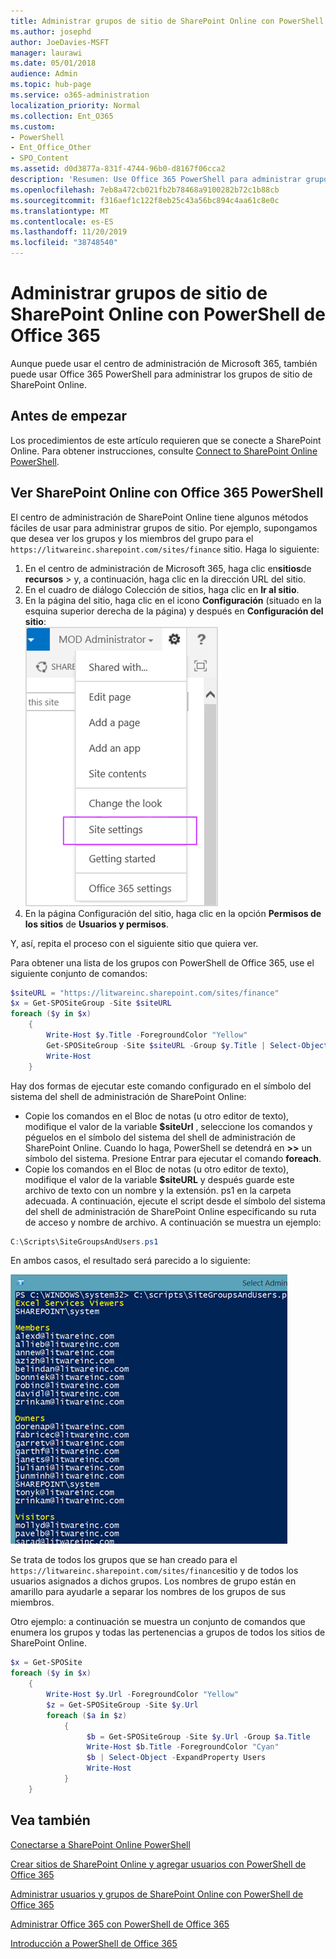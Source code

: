 ```yaml
---
title: Administrar grupos de sitio de SharePoint Online con PowerShell de Office 365
ms.author: josephd
author: JoeDavies-MSFT
manager: laurawi
ms.date: 05/01/2018
audience: Admin
ms.topic: hub-page
ms.service: o365-administration
localization_priority: Normal
ms.collection: Ent_O365
ms.custom:
- PowerShell
- Ent_Office_Other
- SPO_Content
ms.assetid: d0d3877a-831f-4744-96b0-d8167f06cca2
description: 'Resumen: Use Office 365 PowerShell para administrar grupos de sitio de SharePoint Online.'
ms.openlocfilehash: 7eb8a472cb021fb2b78468a9100282b72c1b88cb
ms.sourcegitcommit: f316aef1c122f8eb25c43a56bc894c4aa61c8e0c
ms.translationtype: MT
ms.contentlocale: es-ES
ms.lasthandoff: 11/20/2019
ms.locfileid: "38748540"
---
```

# <a name="manage-sharepoint-online-site-groups-with-office-365-powershell"></a>Administrar grupos de sitio de SharePoint Online con PowerShell de Office 365

Aunque puede usar el centro de administración de Microsoft 365, también puede usar Office 365 PowerShell para administrar los grupos de sitio de SharePoint Online.

## <a name="before-you-begin"></a>Antes de empezar

Los procedimientos de este artículo requieren que se conecte a SharePoint Online. Para obtener instrucciones, consulte [Connect to SharePoint Online PowerShell](https://docs.microsoft.com/powershell/sharepoint/sharepoint-online/connect-sharepoint-online?view=sharepoint-ps).

## <a name="view-sharepoint-online-with-office-365-powershell"></a>Ver SharePoint Online con Office 365 PowerShell

El centro de administración de SharePoint Online tiene algunos métodos fáciles de usar para administrar grupos de sitio. Por ejemplo, supongamos que desea ver los grupos y los miembros del grupo para el `https://litwareinc.sharepoint.com/sites/finance` sitio. Haga lo siguiente:

1. En el centro de administración de Microsoft 365, haga clic en**sitios**de **recursos** > y, a continuación, haga clic en la dirección URL del sitio.
2. En el cuadro de diálogo Colección de sitios, haga clic en **Ir al sitio**.
3. En la página del sitio, haga clic en el icono **Configuración** (situado en la esquina superior derecha de la página) y después en **Configuración del sitio**:<br/>
![Configuración del sitio de SharePoint Online](media/spo-site-settings.png)<br/>
4. En la página Configuración del sitio, haga clic en la opción **Permisos de los sitios** de **Usuarios y permisos**.

Y, así, repita el proceso con el siguiente sitio que quiera ver.

Para obtener una lista de los grupos con PowerShell de Office 365, use el siguiente conjunto de comandos:

```powershell
$siteURL = "https://litwareinc.sharepoint.com/sites/finance"
$x = Get-SPOSiteGroup -Site $siteURL
foreach ($y in $x)
    {
        Write-Host $y.Title -ForegroundColor "Yellow"
        Get-SPOSiteGroup -Site $siteURL -Group $y.Title | Select-Object -ExpandProperty Users
        Write-Host
    }
```

Hay dos formas de ejecutar este comando configurado en el símbolo del sistema del shell de administración de SharePoint Online:

- Copie los comandos en el Bloc de notas (u otro editor de texto), modifique el valor de la variable **$siteUrl** , seleccione los comandos y péguelos en el símbolo del sistema del shell de administración de SharePoint Online. Cuando lo haga, PowerShell se detendrá en **>>** un símbolo del sistema. Presione Entrar para ejecutar el comando **foreach**.<br/>
- Copie los comandos en el Bloc de notas (u otro editor de texto), modifique el valor de la variable **$siteURL** y después guarde este archivo de texto con un nombre y la extensión. ps1 en la carpeta adecuada. A continuación, ejecute el script desde el símbolo del sistema del shell de administración de SharePoint Online especificando su ruta de acceso y nombre de archivo. A continuación se muestra un ejemplo:

```powershell
C:\Scripts\SiteGroupsAndUsers.ps1
```

En ambos casos, el resultado será parecido a lo siguiente:

![Grupos de sitio de SharePoint Online](media/SPO-site-groups.png)

Se trata de todos los grupos que se han creado para el `https://litwareinc.sharepoint.com/sites/finance`sitio y de todos los usuarios asignados a dichos grupos. Los nombres de grupo están en amarillo para ayudarle a separar los nombres de los grupos de sus miembros.

Otro ejemplo: a continuación se muestra un conjunto de comandos que enumera los grupos y todas las pertenencias a grupos de todos los sitios de SharePoint Online.

```powershell
$x = Get-SPOSite
foreach ($y in $x)
    {
        Write-Host $y.Url -ForegroundColor "Yellow"
        $z = Get-SPOSiteGroup -Site $y.Url
        foreach ($a in $z)
            {
                 $b = Get-SPOSiteGroup -Site $y.Url -Group $a.Title 
                 Write-Host $b.Title -ForegroundColor "Cyan"
                 $b | Select-Object -ExpandProperty Users
                 Write-Host
            }
    }
```
    
## <a name="see-also"></a>Vea también

[Conectarse a SharePoint Online PowerShell](https://docs.microsoft.com/powershell/sharepoint/sharepoint-online/connect-sharepoint-online?view=sharepoint-ps)

[Crear sitios de SharePoint Online y agregar usuarios con PowerShell de Office 365](create-sharepoint-sites-and-add-users-with-powershell.md)

[Administrar usuarios y grupos de SharePoint Online con PowerShell de Office 365](manage-sharepoint-users-and-groups-with-powershell.md)

[Administrar Office 365 con PowerShell de Office 365](manage-office-365-with-office-365-powershell.md)
  
[Introducción a PowerShell de Office 365](getting-started-with-office-365-powershell.md)

